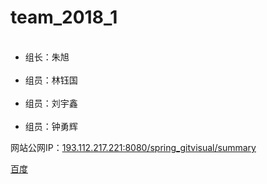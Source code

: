 # team_2018_1
<ul>
  <li>组长：朱旭</li>
  <li>组员：林钰国</li>
  <li>组员：刘宇鑫</li>
  <li>组员：钟勇辉</li>
</ul>
<p></p>
<p>网站公网IP：<a href="193.112.217.221:8080/spring_gitvisual/summary" target="_blank">193.112.217.221:8080/spring_gitvisual/summary</a></p>
<a href="www.baidu.com">百度</a>
